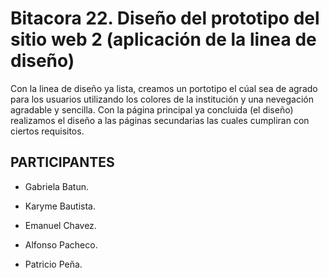 # Bitacora 22. Diseño del prototipo del sitio web 2 (aplicación de la linea de diseño)
Con la linea de diseño ya lista, creamos un portotipo el cúal sea de agrado para los usuarios utilizando los colores de la institución y una nevegación agradable y sencilla.
Con la página principal ya concluida (el diseño) realizamos el diseño a las páginas secundarias las cuales cumpliran con ciertos requisitos.

## PARTICIPANTES

- Gabriela Batun.

- Karyme Bautista.

- Emanuel Chavez.

- Alfonso Pacheco.

- Patricio Peña.


